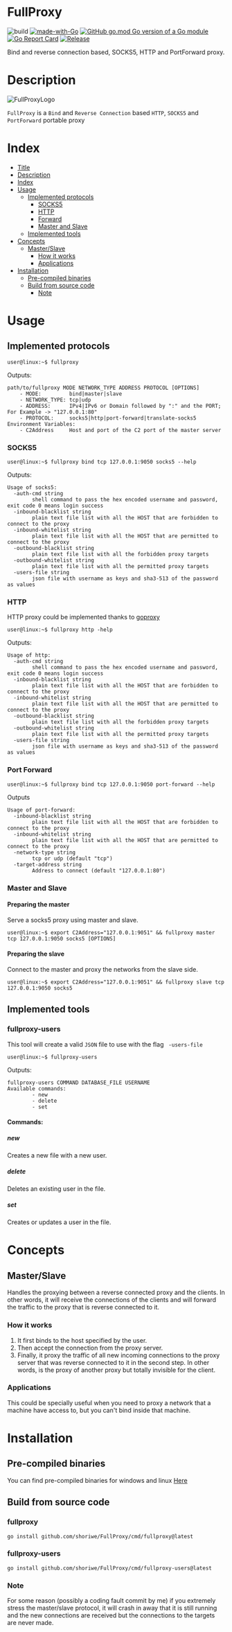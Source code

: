 # FullProxy

![build](https://img.shields.io/badge/build-passing-green)
[![made-with-Go](https://img.shields.io/badge/Made%20with-Go-1f425f.svg)](http://golang.org)
[![GitHub go.mod Go version of a Go module](https://img.shields.io/github/go-mod/go-version/gomods/athens.svg)](https://github.com/shoriwe/FullProxy)
[![Go Report Card](https://goreportcard.com/badge/github.com/shoriwe/FullProxy)](https://goreportcard.com/report/github.com/shoriwe/FullProxy)
[![Release](https://img.shields.io/github/release/shoriwe/FullProxy.svg?style=flat-square)](https://github.com/shoriwe/FullProxy/releases/latest)

Bind and reverse connection based, SOCKS5, HTTP and PortForward proxy.

# Description

![FullProxyLogo](https://raw.githubusercontent.com/shoriwe/FullProxy/master/logo/full-proxy-logo.PNG)

`FullProxy` is a `Bind` and `Reverse Connection` based `HTTP`, `SOCKS5` and `PortForward` portable proxy

# Index

* [Title](#fullproxy)
* [Description](#description)
* [Index](#index)
* [Usage](#usage)
    * [Implemented protocols](#implemented-protocols)
        * [SOCKS5](#socks5)
        * [HTTP](#http)
        * [Forward](#port-forward)
        * [Master and Slave](#master-and-slave)
    * [Implemented tools](#implemented-tools)
* [Concepts](#concepts)
    * [Master/Slave](#masterslave)
        * [How it works](#how-it-works)
        * [Applications](#applications)
* [Installation](#installation)
    * [Pre-compiled binaries](#pre-compiled-binaries)
    * [Build from source code](#build-from-source-code)
        * [Note](#note)

# Usage

## Implemented protocols

```shell
user@linux:~$ fullproxy
```

Outputs:

```
path/to/fullproxy MODE NETWORK_TYPE ADDRESS PROTOCOL [OPTIONS]
	- MODE:         bind|master|slave
	- NETWORK_TYPE: tcp|udp
	- ADDRESS:      IPv4|IPv6 or Domain followed by ":" and the PORT; For Example -> "127.0.0.1:80"
	- PROTOCOL:     socks5|http|port-forward|translate-socks5
Environment Variables:
	- C2Address     Host and port of the C2 port of the master server
```

### SOCKS5

```shell
user@linux:~$ fullproxy bind tcp 127.0.0.1:9050 socks5 --help
```

Outputs:

```shell
Usage of socks5:
  -auth-cmd string
        shell command to pass the hex encoded username and password, exit code 0 means login success
  -inbound-blacklist string
        plain text file list with all the HOST that are forbidden to connect to the proxy
  -inbound-whitelist string
        plain text file list with all the HOST that are permitted to connect to the proxy
  -outbound-blacklist string
        plain text file list with all the forbidden proxy targets
  -outbound-whitelist string
        plain text file list with all the permitted proxy targets
  -users-file string
        json file with username as keys and sha3-513 of the password as values
```

### HTTP

HTTP proxy could be implemented thanks to [goproxy](https://github.com/elazarl/goproxy)

```shell
user@linux:~$ fullproxy http -help
```

Outputs:

```shell
Usage of http:
  -auth-cmd string
        shell command to pass the hex encoded username and password, exit code 0 means login success
  -inbound-blacklist string
        plain text file list with all the HOST that are forbidden to connect to the proxy
  -inbound-whitelist string
        plain text file list with all the HOST that are permitted to connect to the proxy
  -outbound-blacklist string
        plain text file list with all the forbidden proxy targets
  -outbound-whitelist string
        plain text file list with all the permitted proxy targets
  -users-file string
        json file with username as keys and sha3-513 of the password as values
```

### Port Forward

```shell
user@linux:~$ fullproxy bind tcp 127.0.0.1:9050 port-forward --help
```

Outputs

```shell
Usage of port-forward:
  -inbound-blacklist string
        plain text file list with all the HOST that are forbidden to connect to the proxy
  -inbound-whitelist string
        plain text file list with all the HOST that are permitted to connect to the proxy
  -network-type string
        tcp or udp (default "tcp")
  -target-address string
        Address to connect (default "127.0.0.1:80")
```

### Master and Slave

#### Preparing the master

Serve a socks5 proxy using master and slave.

```shell
user@linux:~$ export C2Address="127.0.0.1:9051" && fullproxy master tcp 127.0.0.1:9050 socks5 [OPTIONS]
```

#### Preparing the slave

Connect to the master and proxy the networks from the slave side.

```shell
user@linux:~$ export C2Address="127.0.0.1:9051" && fullproxy slave tcp 127.0.0.1:9050 socks5
```

## Implemented tools

### fullproxy-users

This tool will create a valid `JSON` file to use with the flag ` -users-file`

```shell
user@linux:~$ fullproxy-users
```

Outputs:

```shell
fullproxy-users COMMAND DATABASE_FILE USERNAME
Available commands:
        - new
        - delete
        - set
```

#### Commands:

##### new

Creates a new file with a new user.

##### delete

Deletes an existing user in the file.

##### set

Creates or updates a user in the file.

# Concepts

## Master/Slave

Handles the proxying between a reverse connected proxy and the clients. In other words, it will receive the connections
of the clients and will forward the traffic to the proxy that is reverse connected to it.

### How it works

1. It first binds to the host specified by the user.
2. Then accept the connection from the proxy server.
3. Finally, it proxy the traffic of all new incoming connections to the proxy server that was reverse connected to it in
   the second step. In other words, is the proxy of another proxy but totally invisible for the client.

### Applications

This could be specially useful when you need to proxy a network that a machine have access to, but you can't bind inside
that machine.

# Installation

## Pre-compiled binaries

You can find pre-compiled binaries for windows and linux [Here](https://github.com/shoriwe/FullProxy/releases)

## Build from source code

### fullproxy

```shell
go install github.com/shoriwe/FullProxy/cmd/fullproxy@latest
```

### fullproxy-users

```shell
go install github.com/shoriwe/FullProxy/cmd/fullproxy-users@latest
```

### Note

For some reason (possibly a coding fault commit by me) if you extremely stress the master/slave protocol, it will crash
in away that it is still running and the new connections are received but the connections to the targets are never made.